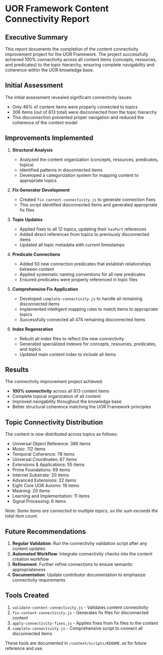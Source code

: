 # UOR Framework Content Connectivity Report

## Executive Summary

This report documents the completion of the content connectivity improvement project for the UOR Framework. The project successfully achieved 100% connectivity across all content items (concepts, resources, and predicates) to the topic hierarchy, ensuring complete navigability and coherence within the UOR knowledge base.

## Initial Assessment

The initial assessment revealed significant connectivity issues:
- Only 46% of content items were properly connected to topics
- 306 items (out of 613 total) were disconnected from the topic hierarchy
- This disconnection prevented proper navigation and reduced the coherence of the content model

## Improvements Implemented

1. **Structural Analysis**
   - Analyzed the content organization (concepts, resources, predicates, topics)
   - Identified patterns in disconnected items
   - Developed a categorization system for mapping content to appropriate topics

2. **Fix Generator Development**
   - Created `fix-content-connectivity.js` to generate connection fixes
   - This script identified disconnected items and generated appropriate fix files

3. **Topic Updates**
   - Applied fixes to all 12 topics, updating their `hasPart` references
   - Added direct references from topics to previously disconnected items
   - Updated all topic metadata with current timestamps

4. **Predicate Connections**
   - Added 50 new connection predicates that establish relationships between content
   - Applied systematic naming conventions for all new predicates
   - Ensured predicates were properly referenced in topic files

5. **Comprehensive Fix Application**
   - Developed `complete-connectivity.js` to handle all remaining disconnected items
   - Implemented intelligent mapping rules to match items to appropriate topics
   - Successfully connected all 474 remaining disconnected items

6. **Index Regeneration**
   - Rebuilt all index files to reflect the new connectivity
   - Generated specialized indexes for concepts, resources, predicates, and topics
   - Updated main content index to include all items

## Results

The connectivity improvement project achieved:
- **100% connectivity** across all 613 content items
- Complete topical organization of all content
- Improved navigability throughout the knowledge base
- Better structural coherence matching the UOR Framework principles

## Topic Connectivity Distribution

The content is now distributed across topics as follows:
- Universal Object Reference: 386 items
- Music: 112 items
- Temporal Coherence: 78 items 
- Universal Coordinates: 67 items
- Extensions & Applications: 55 items
- Prime Foundations: 69 items
- Internet Substrate: 20 items
- Advanced Extensions: 22 items
- Eight Core UOR Axioms: 19 items
- Meaning: 20 items
- Learning and Implementation: 11 items
- Signal Processing: 6 items

*Note: Some items are connected to multiple topics, so the sum exceeds the total item count.*

## Future Recommendations

1. **Regular Validation**: Run the connectivity validation script after any content updates
2. **Automated Workflow**: Integrate connectivity checks into the content creation workflow
3. **Refinement**: Further refine connections to ensure semantic appropriateness
4. **Documentation**: Update contributor documentation to emphasize connectivity requirements

## Tools Created

1. `validate-content-connectivity.js` - Validates content connectivity
2. `fix-content-connectivity.js` - Generates fix files for disconnected content
3. `apply-connectivity-fixes.js` - Applies fixes from fix files to the content
4. `complete-connectivity.js` - Comprehensive script to connect all disconnected items

These tools are documented in `/content/scripts/README.md` for future reference and use.